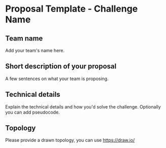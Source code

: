 # Proposal Template - Challenge Name

## Team name
Add your team's name here.

## Short description of your proposal
A few sentences on what your team is proposing.

## Technical details
Explain the technical details and how you'd solve the challenge. Optionally you can add pseudocode.

## Topology

Please provide a drawn topology, you can use https://draw.io/
